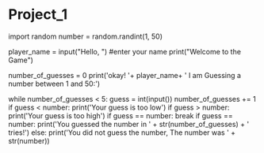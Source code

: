 # Project_1
import random
number = random.randint(1, 50)

player_name = input("Hello, ") #enter your name
print("Welcome to the Game")

number_of_guesses = 0
print('okay! '+ player_name+ ' I am Guessing a number between 1 and 50:')

while number_of_guesses < 5:
    guess = int(input())
    number_of_guesses += 1
    if guess < number:
        print('Your guess is too low')
    if guess > number:
        print('Your guess is too high')
    if guess == number:
        break
if guess == number:
    print('You guessed the number in ' + str(number_of_guesses) + ' tries!')
else:
    print('You did not guess the number, The number was ' + str(number))

